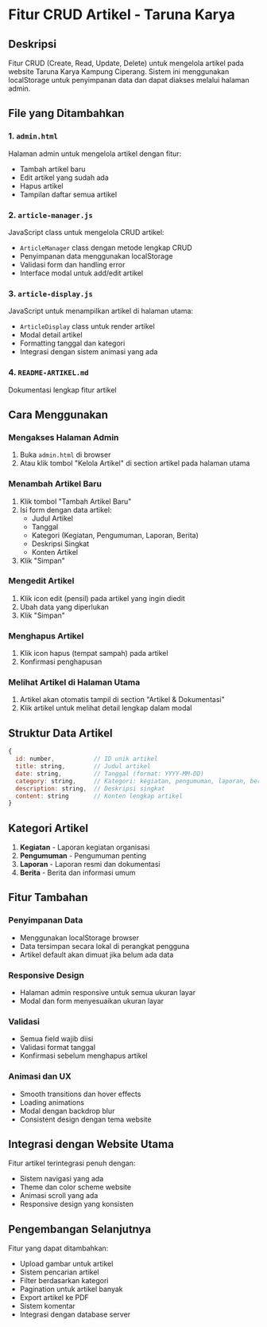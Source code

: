 # Fitur CRUD Artikel - Taruna Karya

## Deskripsi
Fitur CRUD (Create, Read, Update, Delete) untuk mengelola artikel pada website Taruna Karya Kampung Ciperang. Sistem ini menggunakan localStorage untuk penyimpanan data dan dapat diakses melalui halaman admin.

## File yang Ditambahkan

### 1. `admin.html`
Halaman admin untuk mengelola artikel dengan fitur:
- Tambah artikel baru
- Edit artikel yang sudah ada
- Hapus artikel
- Tampilan daftar semua artikel

### 2. `article-manager.js`
JavaScript class untuk mengelola CRUD artikel:
- `ArticleManager` class dengan metode lengkap CRUD
- Penyimpanan data menggunakan localStorage
- Validasi form dan handling error
- Interface modal untuk add/edit artikel

### 3. `article-display.js`
JavaScript untuk menampilkan artikel di halaman utama:
- `ArticleDisplay` class untuk render artikel
- Modal detail artikel
- Formatting tanggal dan kategori
- Integrasi dengan sistem animasi yang ada

### 4. `README-ARTIKEL.md`
Dokumentasi lengkap fitur artikel

## Cara Menggunakan

### Mengakses Halaman Admin
1. Buka `admin.html` di browser
2. Atau klik tombol "Kelola Artikel" di section artikel pada halaman utama

### Menambah Artikel Baru
1. Klik tombol "Tambah Artikel Baru"
2. Isi form dengan data artikel:
   - Judul Artikel
   - Tanggal
   - Kategori (Kegiatan, Pengumuman, Laporan, Berita)
   - Deskripsi Singkat
   - Konten Artikel
3. Klik "Simpan"

### Mengedit Artikel
1. Klik icon edit (pensil) pada artikel yang ingin diedit
2. Ubah data yang diperlukan
3. Klik "Simpan"

### Menghapus Artikel
1. Klik icon hapus (tempat sampah) pada artikel
2. Konfirmasi penghapusan

### Melihat Artikel di Halaman Utama
1. Artikel akan otomatis tampil di section "Artikel & Dokumentasi"
2. Klik artikel untuk melihat detail lengkap dalam modal

## Struktur Data Artikel

```javascript
{
  id: number,           // ID unik artikel
  title: string,        // Judul artikel
  date: string,         // Tanggal (format: YYYY-MM-DD)
  category: string,     // Kategori: kegiatan, pengumuman, laporan, berita
  description: string,  // Deskripsi singkat
  content: string       // Konten lengkap artikel
}
```

## Kategori Artikel

1. **Kegiatan** - Laporan kegiatan organisasi
2. **Pengumuman** - Pengumuman penting
3. **Laporan** - Laporan resmi dan dokumentasi
4. **Berita** - Berita dan informasi umum

## Fitur Tambahan

### Penyimpanan Data
- Menggunakan localStorage browser
- Data tersimpan secara lokal di perangkat pengguna
- Artikel default akan dimuat jika belum ada data

### Responsive Design
- Halaman admin responsive untuk semua ukuran layar
- Modal dan form menyesuaikan ukuran layar

### Validasi
- Semua field wajib diisi
- Validasi format tanggal
- Konfirmasi sebelum menghapus artikel

### Animasi dan UX
- Smooth transitions dan hover effects
- Loading animations
- Modal dengan backdrop blur
- Consistent design dengan tema website

## Integrasi dengan Website Utama

Fitur artikel terintegrasi penuh dengan:
- Sistem navigasi yang ada
- Theme dan color scheme website
- Animasi scroll yang ada
- Responsive design yang konsisten

## Pengembangan Selanjutnya

Fitur yang dapat ditambahkan:
- Upload gambar untuk artikel
- Sistem pencarian artikel
- Filter berdasarkan kategori
- Pagination untuk artikel banyak
- Export artikel ke PDF
- Sistem komentar
- Integrasi dengan database server
